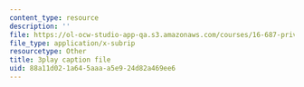 ```yaml
---
content_type: resource
description: ''
file: https://ol-ocw-studio-app-qa.s3.amazonaws.com/courses/16-687-private-pilot-ground-school-january-iap-2019/88a11d021a645aaaa5e924d82a469ee6_shHvE6yV4IM.vtt
file_type: application/x-subrip
resourcetype: Other
title: 3play caption file
uid: 88a11d02-1a64-5aaa-a5e9-24d82a469ee6
---
```

